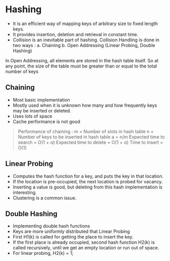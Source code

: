 # Hashing

- It is an efficient way of mapping keys of arbitrary size to fixed length keys.
- It provides insertion, deletion and retrieval in constant time.
- Collision is an inevitable part of hashing. Collision Handling is done in two ways :
a. Chaining
b. Open Addressing (Linear Probing, Double Hashing)

In Open Addressing, all elements are stored in the hash table itself. So at any point, the size of the table must be greater than or equal to the total number of keys

## Chaining
- Most basic implementation
- Mostly used when it is unknown how many and how frequently keys may be inserted or deleted.
- Uses lots of space
- Cache performance is not good

> Performance of chaining :
 m = Number of slots in hash table
 n = Number of keys to be inserted in hash table
 a = n/m
 Expected time to search = O(1 + α)
 Expected time to delete = O(1 + α)
 Time to insert = O(1)

## Linear Probing
- Computes the hash function for a key, and puts the key in that location.
- If the location is pre-occupied, the next location is probed for vacancy.
- Inserting a value is good, but deleting from this hash implementation is interesting.
- Clustering is a common issue.


## Double Hashing
- Implementing double hash functions
- Keys are more uniformly distributed that Linear Probing
- First H1(k) is called for getting the place to insert the key. 
- If the first place is already occupied, second hash function H2(k) is called recursively, until we get an empty location or run out of space.
- For linear probing, H2(k) = 1;
